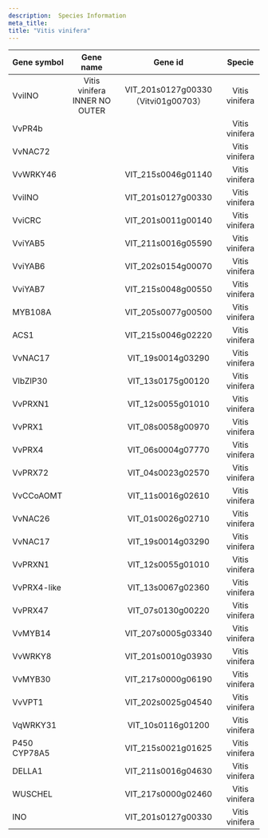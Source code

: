 ```yaml
---
description:  Species Information
meta_title:
title: "Vitis vinifera"
---
```

|Gene symbol |  Gene name | Gene id | Specie |
|:-------|:------:|:----:|:----:|
| VviINO | Vitis vinifera INNER NO OUTER | VIT_201s0127g00330（Vitvi01g00703） | Vitis vinifera |
| VvPR4b |  |  | Vitis vinifera |
| VvNAC72 |  |  | Vitis vinifera |
| VvWRKY46 |  | VIT_215s0046g01140 | Vitis vinifera |
| VviINO |  | VIT_201s0127g00330 | Vitis vinifera |
| VviCRC |  | VIT_201s0011g00140 | Vitis vinifera |
| VviYAB5 |  | VIT_211s0016g05590 | Vitis vinifera |
| VviYAB6 |  | VIT_202s0154g00070 | Vitis vinifera |
| VviYAB7 |  | VIT_215s0048g00550 | Vitis vinifera |
| MYB108A |  | VIT_205s0077g00500 | Vitis vinifera |
| ACS1 |  | VIT_215s0046g02220 | Vitis vinifera |
| VvNAC17 |  | VIT_19s0014g03290 | Vitis vinifera |
| VlbZIP30 |  | VIT_13s0175g00120 | Vitis vinifera |
| VvPRXN1 |  | VIT_12s0055g01010 | Vitis vinifera |
| VvPRX1 |  | VIT_08s0058g00970 | Vitis vinifera |
| VvPRX4 |  | VIT_06s0004g07770 | Vitis vinifera |
| VvPRX72 |  | VIT_04s0023g02570 | Vitis vinifera |
| VvCCoAOMT |  | VIT_11s0016g02610 | Vitis vinifera |
| VvNAC26 |  | VIT_01s0026g02710 | Vitis vinifera |
| VvNAC17 |  | VIT_19s0014g03290 | Vitis vinifera |
| VvPRXN1 |  | VIT_12s0055g01010 | Vitis vinifera |
| VvPRX4-like |  | VIT_13s0067g02360 | Vitis vinifera |
| VvPRX47 |  | VIT_07s0130g00220 | Vitis vinifera |
| VvMYB14 |  | VIT_207s0005g03340 | Vitis vinifera |
| VvWRKY8 |  | VIT_201s0010g03930 | Vitis vinifera |
| VvMYB30 |  | VIT_217s0000g06190 | Vitis vinifera |
| VvVPT1 |  | VIT_202s0025g04540 | Vitis vinifera |
| VqWRKY31 |  | VIT_10s0116g01200 | Vitis vinifera |
| P450 CYP78A5 |  | VIT_215s0021g01625 | Vitis vinifera |
| DELLA1 |  | VIT_211s0016g04630 | Vitis vinifera |
|  WUSCHEL |  |  VIT_217s0000g02460 | Vitis vinifera |
| INO |  | VIT_201s0127g00330 | Vitis vinifera |